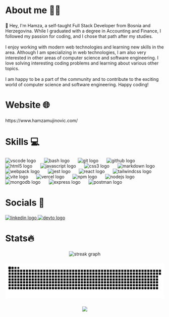 <h1 align="left">About me 👨‍💻</h1>

###

<p align="left">👋 Hey, I'm Hamza, a self-taught Full Stack Developer from Bosnia and Herzegovina. While I graduated with a degree in Accounting and Finance, I followed my passion for coding, and I chose that path after my studies. <br><br>I enjoy working with modern web technologies and learning new skills in the area. Although I am specializing in web technologies, I am also very interested in other areas of computer science and software engineering. I love solving interesting coding problems and learning about various other topics. <br><br>I am happy to be a part of the community and to contribute to the exciting world of computer science and software engineering. Happy coding!</p>

###

<h1 align="left">Website 🌐</h1>

###

<p align="left">https://www.hamzamujinovic.com/</p>

###

<h1 align="left">Skills 💻</h1>

###

<div align="left">
  <img src="https://skillicons.dev/icons?i=vscode" height="55" alt="vscode logo"  />
  <img width="18" />
  <img src="https://skillicons.dev/icons?i=bash" height="55" alt="bash logo"  />
  <img width="18" />
  <img src="https://skillicons.dev/icons?i=git" height="55" alt="git logo"  />
  <img width="18" />
  <img src="https://skillicons.dev/icons?i=github" height="55" alt="github logo"  />
  <img width="18" />
  <img src="https://skillicons.dev/icons?i=html" height="55" alt="html5 logo"  />
  <img width="18" />
  <img src="https://skillicons.dev/icons?i=js" height="55" alt="javascript logo"  />
  <img width="18" />
  <img src="https://skillicons.dev/icons?i=css" height="55" alt="css3 logo"  />
  <img width="18" />
  <img src="https://skillicons.dev/icons?i=md" height="55" alt="markdown logo"  />
  <img width="18" />
  <img src="https://skillicons.dev/icons?i=webpack" height="55" alt="webpack logo"  />
  <img width="18" />
  <img src="https://skillicons.dev/icons?i=jest" height="55" alt="jest logo"  />
  <img width="18" />
  <img src="https://skillicons.dev/icons?i=react" height="55" alt="react logo"  />
  <img width="18" />
  <img src="https://skillicons.dev/icons?i=tailwind" height="55" alt="tailwindcss logo"  />
  <img width="18" />
  <img src="https://skillicons.dev/icons?i=vite" height="55" alt="vite logo"  />
  <img width="18" />
  <img src="https://skillicons.dev/icons?i=vercel" height="55" alt="vercel logo"  />
  <img width="18" />
  <img src="https://cdn.jsdelivr.net/gh/devicons/devicon/icons/npm/npm-original-wordmark.svg" height="55" alt="npm logo"  />
  <img width="18" />
  <img src="https://skillicons.dev/icons?i=nodejs" height="55" alt="nodejs logo"  />
  <img width="18" />
  <img src="https://skillicons.dev/icons?i=mongodb" height="55" alt="mongodb logo"  />
  <img width="18" />
  <img src="https://skillicons.dev/icons?i=express" height="55" alt="express logo"  />
  <img width="18" />
  <img src="https://skillicons.dev/icons?i=postman" height="55" alt="postman logo"  />
</div>

###

<h1 align="left">Socials 📱</h1>

###

<div align="left">
  <a href="https://github.com/Haminimi" target="_blank">
    <img src="https://img.shields.io/static/v1?message=LinkedIn&logo=linkedin&label=&color=0077B5&logoColor=white&labelColor=&style=for-the-badge" height="40" alt="linkedin logo"  />
  </a>
  <a href="https://dev.to/haminimi" target="_blank">
    <img src="https://img.shields.io/static/v1?message=dev.to&logo=dev.to&label=&color=0A0A0A&logoColor=white&labelColor=&style=for-the-badge" height="40" alt="devto logo"  />
  </a>
</div>

###

<h1 align="left">Stats🔥</h1>

###

<div align="center">
  <img src="https://streak-stats.demolab.com?user=Haminimi&locale=en&mode=daily&theme=github_dark&hide_border=false&border_radius=5&order=3" height="150" alt="streak graph"  />
</div>

###

<img src="https://raw.githubusercontent.com/Haminimi/Haminimi/output/snake.svg" alt="Snake animation" />

###

<div align="center">
  <img height="200" src="https://media.giphy.com/media/v1.Y2lkPTc5MGI3NjExY2V3OG1rNmRsaGQyMTJ4NmlnZjR6bHQzbjg2NXM4bTNlZm93dmJzbCZlcD12MV9pbnRlcm5hbF9naWZfYnlfaWQmY3Q9cw/ln7z2eWriiQAllfVcn/giphy.gif"  />
</div>

###
